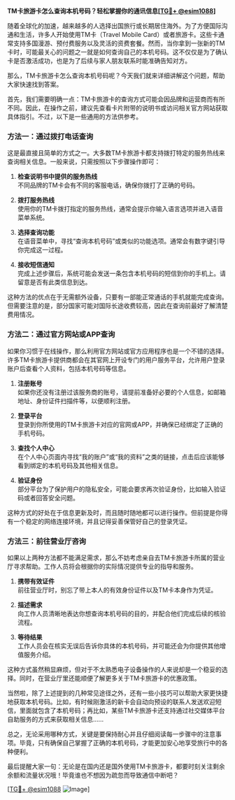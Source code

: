 **TM卡旅游卡怎么查询本机号码？轻松掌握你的通讯信息[[TG💪+ @esim1088](https://t.me/s/esim1088)]**

随着全球化的加速，越来越多的人选择出国旅行或长期居住海外。为了方便国际沟通和生活，许多人开始使用TM卡（Travel Mobile Card）或者旅游卡。这些卡通常支持多国漫游、预付费服务以及灵活的资费套餐。然而，当你拿到一张新的TM卡时，可能最关心的问题之一就是如何查询自己的本机号码。这不仅仅是为了确认卡是否激活成功，也是为了后续与家人朋友联系时能准确告知对方。

那么，TM卡旅游卡怎么查询本机号码呢？今天我们就来详细讲解这个问题，帮助大家快速找到答案。

首先，我们需要明确一点：TM卡旅游卡的查询方式可能会因品牌和运营商而有所不同。因此，在操作之前，建议先查看卡片附带的说明书或访问相关官方网站获取具体指引。不过，以下是一些通用的方法供参考。

### 方法一：通过拨打电话查询

这是最直接且简单的方式之一。大多数TM卡旅游卡都支持拨打特定的服务热线来查询相关信息。一般来说，只需按照以下步骤操作即可：

1. **检查说明书中提供的服务热线**  
   不同品牌的TM卡会有不同的客服电话，确保你拨打了正确的号码。
   
2. **拨打服务热线**  
   使用你的TM卡拨打指定的服务热线，通常会提示你输入语言选项并进入语音菜单系统。
   
3. **选择查询功能**  
   在语音菜单中，寻找“查询本机号码”或类似的功能选项。通常会有数字键引导你完成这一过程。

4. **接收短信通知**  
   完成上述步骤后，系统可能会发送一条包含本机号码的短信到你的手机上。请留意是否有此类信息到达。

这种方法的优点在于无需额外设备，只要有一部能正常通话的手机就能完成查询。但需要注意的是，部分国家可能对国际长途收费较高，因此在查询前最好了解清楚费用情况。

### 方法二：通过官方网站或APP查询

如果你习惯于在线操作，那么利用官方网站或官方应用程序也是一个不错的选择。许多TM卡旅游卡提供商都会在其官网上开设专门的用户服务平台，允许用户登录账户后查看个人资料，包括本机号码等信息。

1. **注册账号**  
   如果你还没有注册过该服务商的账号，请提前准备好必要的个人信息，如邮箱地址、身份证件扫描件等，以便顺利注册。
   
2. **登录平台**  
   登录到你所使用的TM卡旅游卡对应的官网或APP，并确保已经绑定了正确的手机号码。
   
3. **查找个人中心**  
   在个人中心页面内寻找“我的账户”或“我的资料”之类的链接，点击后应该能够看到绑定的本机号码及其他相关信息。
   
4. **验证身份**  
   部分平台为了保护用户的隐私安全，可能会要求再次验证身份，比如输入验证码或者回答安全问题。

这种方式的好处在于信息更新及时，而且随时随地都可以进行操作。但前提是你得有一个稳定的网络连接环境，并且记得妥善保管好自己的登录凭证。

### 方法三：前往营业厅咨询

如果以上两种方法都不能满足需求，那么不妨考虑亲自去TM卡旅游卡所属的营业厅寻求帮助。工作人员将会根据你的实际情况提供专业的指导和服务。

1. **携带有效证件**  
   前往营业厅时，别忘了带上本人的有效身份证件以及TM卡本身作为凭证。
   
2. **描述需求**  
   向工作人员清晰地表达你想查询本机号码的目的，并配合他们完成后续的核验流程。
   
3. **等待结果**  
   工作人员会在核实无误后告诉你具体的本机号码，并可能还会为你提供其他增值服务介绍。

这种方式虽然稍显麻烦，但对于不太熟悉电子设备操作的人来说却是一个稳妥的选择。同时，在营业厅里还能顺便了解更多关于TM卡旅游卡的优惠政策。

当然啦，除了上述提到的几种常见途径之外，还有一些小技巧可以帮助大家更快捷地获取本机号码。比如，有时候刚激活的新卡会自动向预设的联系人发送欢迎短信，里面就包含了本机号码；再比如，某些TM卡旅游卡还支持通过社交媒体平台自助服务的方式来获取相关信息……

总之，无论采用哪种方式，关键是要保持耐心并且仔细阅读每一步骤中的注意事项。毕竟，只有确保自己掌握了正确的本机号码，才能更加安心地享受旅行中的各种便利。

最后提醒大家一句：无论是在国内还是国外使用TM卡旅游卡，都要时刻关注剩余余额和流量状况哦！毕竟谁也不想因为疏忽而导致通信中断吧？

[[TG💪+ @esim1088](https://t.me/s/esim1088) ![Image](https://i.postimg.cc/4NQfJmqS/Snipaste-2025-05-13-00-14-12.png)]